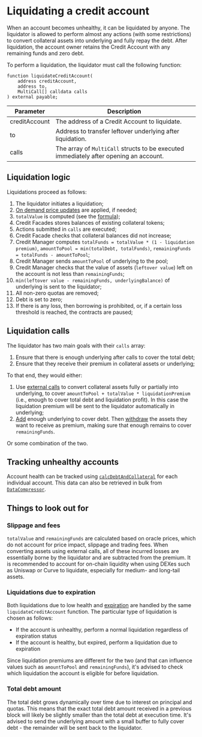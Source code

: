 # Liquidating a credit account

When an account becomes unhealthy, it can be liquidated by anyone. The liquidator is allowed to perform almost any actions (with some restrictions) to convert collateral assets into underlying and fully repay the debt. After liquidation, the account owner retains the Credit Account with any remaining funds and zero debt.

To perform a liquidation, the liquidator must call the following function:

```solidity
function liquidateCreditAccount(
    address creditAccount,
    address to,
    MultiCall[] calldata calls
) external payable;
```

| Parameter     | Description                                                                           |
| ------------- | ------------------------------------------------------------------------------------- |
| creditAccount | The address of a Credit Account to liquidate.                                         |
| to            | Address to transfer leftover underlying after liquidation.                            |
| calls         | The array of `MultiCall` structs to be executed immediately after opening an account. |

## Liquidation logic

Liquidations proceed as follows:

1. The liquidator initiates a liquidation;
2. [On demand price updates](multicall/on-demand-pf) are applied, if needed;
2. `totalValue` is computed (see the [formula](../core/liquidation));
3. Credit Facades stores balances of existing collateral tokens;
4. Actions submitted in `calls` are executed;
5. Credit Facade checks that collateral balances did not increase;
6. Credit Manager computes `totalFunds = totalValue * (1 - liquidation premium)`, `amountToPool = min(totalDebt, totalFunds)`, `remainingFunds = totalFunds - amountToPool`;
7. Credit Manager sends `amountToPool` of underlying to the pool; 
8. Credit Manager checks that the value of assets (`leftover value`) left on the account is not less than `remainingFunds`; 
9. `min(leftover value - remainingFunds, underlyingBalance)` of underlying is sent to the liquidator;
10. All non-zero quotas are removed;
11. Debt is set to zero;
12. If there is any loss, then borrowing is prohibited, or, if a certain loss threshold is reached, the contracts are paused;

## Liquidation calls

The liquidator has two main goals with their `calls` array:
1. Ensure that there is enough underlying after calls to cover the total debt;
2. Ensure that they receive their premium in collateral assets or underlying;

To that end, they would either:

1. Use [external calls](multicall/external-calls) to convert collateral assets fully or partially into underlying, to cover `amountToPool + totalValue * liquidationPremium` (i.e., enough to cover total debt and liquidation profit). In this case the liquidation premium will be sent to the liquidator automatically in underlying;
2. [Add](multicall/add-collateral) enough underlying to cover debt. Then [withdraw](multicall/withdraw-collateral) the assets they want to receive as premium, making sure that enough remains to cover `remainingFunds`.

Or some combination of the two.

## Tracking unhealthy accounts

Account health can be tracked using [`calcDebtAndCollateral`](./account-data) for each individual account. This data can also be retrieved in bulk from [`DataCompressor`](../helpers/data-compressor).

## Things to look out for

### Slippage and fees

`totalValue` and `remainingFunds` are calculated based on oracle prices, which do not account for price impact, slippage and trading fees. When converting assets using external calls, all of these incurred losses are essentially borne by the liquidator and are subtracted from the premium. It is recommended to account for on-chain liquidity when using DEXes such as Uniswap or Curve to liquidate, especially for medium- and long-tail assets.

### Liquidations due to expiration

Both liquidations due to low health and [expiration](/core/liquidation#liquidations-due-to-expiration) are handled by the same `liquidateCreditAccount` function. The particular type of liquidation is chosen as follows:
- If the account is unhealthy, perform a normal liquidation regardless of expiration status
- If the account is healthy, but expired, perform a liquidation due to expiration

Since liquidation premiums are different for the two (and that can influence values such as `amountToPool` and `remainingFunds`), it's advised to check which liquidation the account is eligible for before liquidation.

### Total debt amount

The total debt grows dynamically over time due to interest on principal and quotas. This means that the exact total debt amount received in a previous block will likely be slightly smaller than the total debt at execution time. It's advised to send the underlying amount with a small buffer to fully cover debt - the remainder will be sent back to the liquidator.
